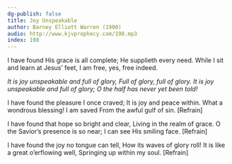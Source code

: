 ```yaml
---
dg-publish: false
title: Joy Unspeakable
author: Barney Elliott Warren (1900)
audio: http://www.kjvprophecy.com/198.mp3
index: 198
---
```


I have found His grace is all complete;
He supplieth every need.
While I sit and learn at Jesus’ feet,
I am free, yes, free indeed.

*It is joy unspeakable and full of glory,
Full of glory, full of glory.
It is joy unspeakable and full of glory;
O the half has never yet been told!*

I have found the pleasure I once craved;
It is joy and peace within.
What a wondrous blessing! I am saved
From the awful gulf of sin. [Refrain]

I have found that hope so bright and clear,
Living in the realm of grace.
O the Savior’s presence is so near;
I can see His smiling face. [Refrain]

I have found the joy no tongue can tell,
How its waves of glory roll!
It is like a great o’erflowing well,
Springing up within my soul. [Refrain]